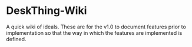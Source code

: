 # DeskThing-Wiki
A quick wiki of ideals. These are for the v1.0 to document features prior to implementation so that the way in which the features are implemented is defined.
